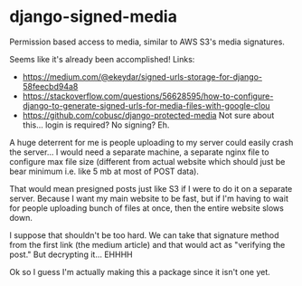 # django-signed-media
Permission based access to media, similar to AWS S3's media signatures.

Seems like it's already been accomplished! Links:

- https://medium.com/@ekeydar/signed-urls-storage-for-django-58feecbd94a8
- https://stackoverflow.com/questions/56628595/how-to-configure-django-to-generate-signed-urls-for-media-files-with-google-clou
- https://github.com/cobusc/django-protected-media Not sure about this... login is required? No signing? Eh.

A huge deterrent for me is people uploading to my server
could easily crash the server... I would need a separate machine,
a separate nginx file to configure max file size (different from
actual website which should just be bear minimum i.e. like 5 mb at most
of POST data).

That would mean presigned posts just like S3 if I were to do it on
a separate server. Because I want my main website to be fast,
but if I'm having to wait for people uploading bunch of files
at once, then the entire website slows down.

I suppose that shouldn't be too hard. We can take that signature method from the first
link (the medium article) and that would act as "verifying the post." But decrypting it...
EHHHH

Ok so I guess I'm actually making this a package since it isn't one yet.
